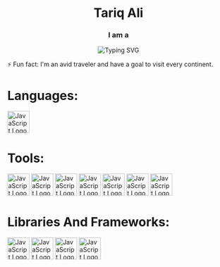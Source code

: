 <Div>
  
  <h1 align="center">Tariq Ali</h1>
<h3 align="center">I am a</h3>
<p align="center">

</p>

<p align="center">
  <img src="https://readme-typing-svg.demolab.com?font=Cambria&weight=600&size=30&duration=1000&pause=1000&center=true&random=true&width=500&lines=Data+Scientest;Python+Developer;AI+Developer;" alt="Typing SVG" />
</p>

⚡ Fun fact: I'm an avid traveler and have a goal to visit every continent.

# Languages:
<Div style="display = "flex"">
    <img src="https://github.com/user-attachments/assets/2a687552-a59d-4bf3-9717-2a64ebd9262a" alt="JavaScript Logo" width="50" height="50" />
</Div>

# Tools:
<Div>
  
  <img src="https://github.com/user-attachments/assets/59a57b5d-69e2-4437-8b19-2e3968fe55d5" alt="JavaScript Logo" width="50" height="50" />
  <img src="https://github.com/user-attachments/assets/d565e522-5b9d-4efc-a73f-a5da448ef9d6" alt="JavaScript Logo" width="50" height="50" />
  <img src="https://github.com/user-attachments/assets/6e437439-9860-4110-8738-65ed8044a51a" alt="JavaScript Logo" width="50" height="50" />
  <img src="https://github.com/user-attachments/assets/6c67d0b1-a45b-4b5a-9125-414ef01b1f2b" alt="JavaScript Logo" width="50" height="50" />
  <img src="https://github.com/user-attachments/assets/0125f6d8-6abf-4f7e-8175-4b2913724788" alt="JavaScript Logo" width="50" height="50" />
  <img src="https://github.com/user-attachments/assets/0496cea0-58dc-476a-8cfc-e4c0c0e555e9" alt="JavaScript Logo" width="50" height="50" />
  <img src="https://github.com/user-attachments/assets/f9f8b0d6-9122-4acc-a73a-15f165c066b4" alt="JavaScript Logo" width="50" height="50" />
</Div>
<H1>Libraries And Frameworks:</H1>
<Div>
  
  <img src="https://github.com/user-attachments/assets/bd309672-ad04-4ece-ba81-e71f3f618abf" alt="JavaScript Logo" width="50" height="50" />
  <img src="https://github.com/user-attachments/assets/452466a2-d7a2-4a0a-a4e0-ee653e7daa02" alt="JavaScript Logo" width="50" height="50" />
  <img src="https://github.com/user-attachments/assets/5a9a9b78-cb80-4ec5-85ca-b4ab170de5dd" alt="JavaScript Logo" width="50" height="50" />
  <img src="https://github.com/user-attachments/assets/bf32ef60-d2ca-406a-875b-68d7721455cf" alt="JavaScript Logo" width="50" height="50" />
</Div>


</Div>
